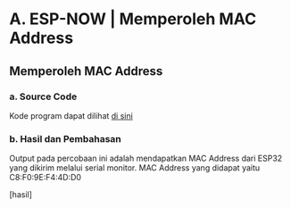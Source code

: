 # A. ESP-NOW | Memperoleh MAC Address

## Memperoleh MAC Address

### a. Source Code
Kode program dapat dilihat <a href="memperoleh_mac_address/memperoleh_mac_address.ino">di sini</a>

### b. Hasil dan Pembahasan
Output pada percobaan ini adalah mendapatkan MAC Address dari ESP32 yang dikirim melalui serial monitor.
MAC Address yang didapat yaitu C8:F0:9E:F4:4D:D0

[hasil]

